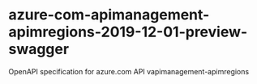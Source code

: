 # azure-com-apimanagement-apimregions-2019-12-01-preview-swagger
OpenAPI specification for azure.com API vapimanagement-apimregions
